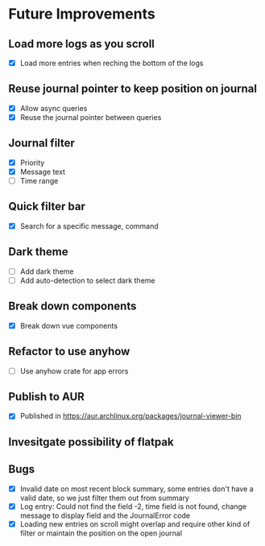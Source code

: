 # Future Improvements

## Load more logs as you scroll

- [x] Load more entries when reching the bottom of the logs

## Reuse journal pointer to keep position on journal

- [x] Allow async queries
- [x] Reuse the journal pointer between queries
## Journal filter

- [x] Priority
- [x] Message text
- [ ] Time range

## Quick filter bar

- [x] Search for a specific message, command

## Dark theme

- [ ] Add dark theme
- [ ] Add auto-detection to select dark theme

## Break down components

- [x] Break down vue components

## Refactor to use anyhow

- [ ] Use anyhow crate for app errors

## Publish to AUR

- [x] Published in <https://aur.archlinux.org/packages/journal-viewer-bin>

## Invesitgate possibility of flatpak

## Bugs

- [x] Invalid date on most recent block summary, some entries don't have a valid date, so we just filter them out from summary
- [x] Log entry: Could not find the field -2, time field is not found, change message to display field and the JournalError code
- [x] Loading new entries on scroll might overlap and require other kind of filter or maintain the position on the open journal
